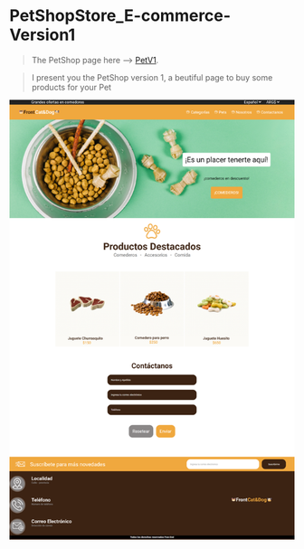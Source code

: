 # PetShopStore_E-commerce-Version1

>The PetShop page here --> [PetV1](https://celfiew.github.io/PetShopStore_E-commerce-Version1-/).

> I present you the PetShop version 1, a beutiful page to buy some products for your Pet

![This is an image](https://github.com/celfiew/PetShopStore_E-commerce-Version1-/blob/main/img/celfiew.github.io_PetShopStore_E-commerce-Version1-_.png)

